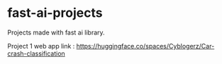 # fast-ai-projects
Projects made with fast ai library.

Project 1 web app link : https://huggingface.co/spaces/Cyblogerz/Car-crash-classification
